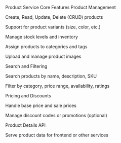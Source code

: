  Product Service Core Features
Product Management

Create, Read, Update, Delete (CRUD) products

Support for product variants (size, color, etc.)

Manage stock levels and inventory

Assign products to categories and tags

Upload and manage product images

Search and Filtering

Search products by name, description, SKU

Filter by category, price range, availability, ratings

Pricing and Discounts

Handle base price and sale prices

Manage discount codes or promotions (optional)

Product Details API

Serve product data for frontend or other services
